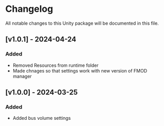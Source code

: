 # Changelog

All notable changes to this Unity package will be documented in this file.


## [v1.0.1] - 2024-04-24

### Added

+ Removed Resources from runtime folder
+ Made chnages so that settings work with new version of FMOD manager


## [v1.0.0] - 2024-03-25

### Added

+ Added bus volume settings





